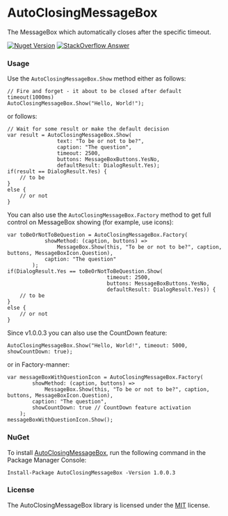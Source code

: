 # AutoClosingMessageBox
The MessageBox which automatically closes after the specific timeout.

<a href="https://www.nuget.org/packages/AutoClosingMessageBox/"><img alt="Nuget Version" src="https://img.shields.io/nuget/v/AutoClosingMessageBox.svg" data-canonical-src="https://img.shields.io/nuget/v/AutoClosingMessageBox.svg" style="max-width:100%;" /></a>
<a href="https://stackoverflow.com/a/14522952/1010363"><img alt="StackOverflow Answer" src="https://img.shields.io/badge/StackOverflow-QnA-green.svg"></a>


### Usage

Use the `AutoClosingMessageBox.Show` method either as follows: 

```
// Fire and forget - it about to be closed after default timeout(1000ms)
AutoClosingMessageBox.Show("Hello, World!");
```

or follows:

```
// Wait for some result or make the default decision
var result = AutoClosingMessageBox.Show(
                text: "To be or not to be?", 
                caption: "The question",
                timeout: 2500,
                buttons: MessageBoxButtons.YesNo,
                defaultResult: DialogResult.Yes);
if(result == DialogResult.Yes) {
    // to be
}
else { 
    // or not
}
```

You can also use the `AutoClosingMessageBox.Factory` method to get full control on MessageBox showing (for example, use icons):

```
var toBeOrNotToBeQuestion = AutoClosingMessageBox.Factory(
            showMethod: (caption, buttons) =>
                MessageBox.Show(this, "To be or not to be?", caption, buttons, MessageBoxIcon.Question),
            caption: "The question"
        );
if(DialogResult.Yes == toBeOrNotToBeQuestion.Show(
                                timeout: 2500,
                                buttons: MessageBoxButtons.YesNo,
                                defaultResult: DialogResult.Yes)) {
    // to be
}
else {
    // or not
}

```

Since v1.0.0.3 you can also use the CountDown feature:

```
AutoClosingMessageBox.Show("Hello, World!", timeout: 5000, showCountDown: true);
```

or in Factory-manner:

```
var messageBoxWithQuestionIcon = AutoClosingMessageBox.Factory(
        showMethod: (caption, buttons) =>
            MessageBox.Show(this, "To be or not to be?", caption, buttons, MessageBoxIcon.Question),
        caption: "The question",
        showCountDown: true // CountDown feature activation
    );
messageBoxWithQuestionIcon.Show();
```

### NuGet

To install [AutoClosingMessageBox](https://www.nuget.org/packages/AutoClosingMessageBox/1.0.0.3), run the following command in the Package Manager Console:

    Install-Package AutoClosingMessageBox -Version 1.0.0.3


### License

The AutoClosingMessageBox library is licensed under the [MIT](https://github.com/DmitryGaravsky/AutoClosingMessageBox/blob/master/LICENSE.TXT) license.

